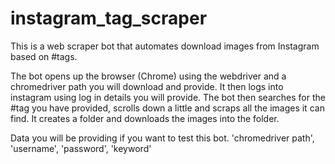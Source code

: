 # instagram_tag_scraper

This is a web scraper bot that automates download images from Instagram based on #tags.

The bot opens up the browser (Chrome) using the webdriver and a chromedriver path you will download and provide.
It then logs into instagram using log in details you will provide.
The bot then searches for the #tag you have provided, scrolls down a little and scraps all the images it can find. 
It creates a folder and downloads the images into the folder.

Data you will be providing if you want to test this bot.
'chromedriver path',
'username',
'password',
'keyword'
